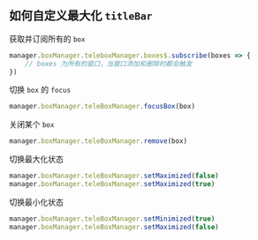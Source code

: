 ## 如何自定义最大化 `titleBar`

获取并订阅所有的 `box`

```js
manager.boxManager.teleboxManager.boxes$.subscribe(boxes => {
    // boxes 为所有的窗口，当窗口添加和删除时都会触发
})
```

切换 `box` 的 `focus`
```js
manager.boxManager.teleBoxManager.focusBox(box)
```

关闭某个 `box`
```js
manager.boxManager.teleBoxManager.remove(box)
```

切换最大化状态
```js
manager.boxManager.teleBoxManager.setMaximized(false)
manager.boxManager.teleBoxManager.setMaximized(true)
```

切换最小化状态
```js
manager.boxManager.teleBoxManager.setMinimized(true)
manager.boxManager.teleBoxManager.setMaximized(false)
```